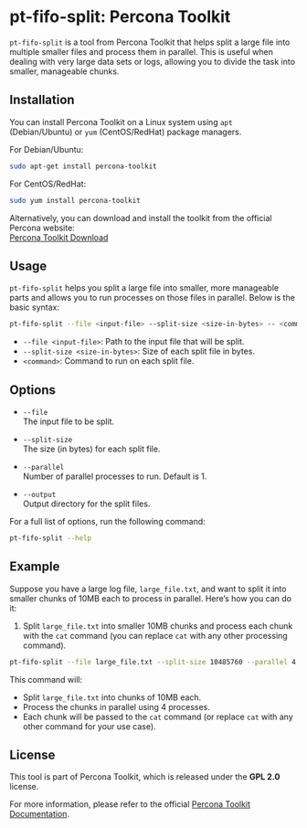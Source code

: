 
# pt-fifo-split: Percona Toolkit

`pt-fifo-split` is a tool from Percona Toolkit that helps split a large file into multiple smaller files and process them in parallel. This is useful when dealing with very large data sets or logs, allowing you to divide the task into smaller, manageable chunks.



## Installation

You can install Percona Toolkit on a Linux system using `apt` (Debian/Ubuntu) or `yum` (CentOS/RedHat) package managers.

For Debian/Ubuntu:
```bash
sudo apt-get install percona-toolkit
```

For CentOS/RedHat:
```bash
sudo yum install percona-toolkit
```

Alternatively, you can download and install the toolkit from the official Percona website:  
[Percona Toolkit Download](https://www.percona.com/downloads/percona-toolkit/)

## Usage

`pt-fifo-split` helps you split a large file into smaller, more manageable parts and allows you to run processes on those files in parallel. Below is the basic syntax:

```bash
pt-fifo-split --file <input-file> --split-size <size-in-bytes> -- <command>
```

- `--file <input-file>`: Path to the input file that will be split.
- `--split-size <size-in-bytes>`: Size of each split file in bytes.
- `<command>`: Command to run on each split file.

## Options

- `--file`  
  The input file to be split.
  
- `--split-size`  
  The size (in bytes) for each split file.
  
- `--parallel`  
  Number of parallel processes to run. Default is 1.

- `--output`  
  Output directory for the split files.

For a full list of options, run the following command:

```bash
pt-fifo-split --help
```

## Example

Suppose you have a large log file, `large_file.txt`, and want to split it into smaller chunks of 10MB each to process in parallel. Here’s how you can do it:

1. Split `large_file.txt` into smaller 10MB chunks and process each chunk with the `cat` command (you can replace `cat` with any other processing command).

```bash
pt-fifo-split --file large_file.txt --split-size 10485760 --parallel 4 -- cat
```

This command will:
- Split `large_file.txt` into chunks of 10MB each.
- Process the chunks in parallel using 4 processes.
- Each chunk will be passed to the `cat` command (or replace `cat` with any other command for your use case).

## License

This tool is part of Percona Toolkit, which is released under the **GPL 2.0** license.

For more information, please refer to the official [Percona Toolkit Documentation](https://docs.percona.com/percona-toolkit/).
```

